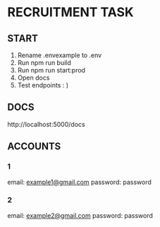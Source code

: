 # RECRUITMENT TASK

## START
1. Rename .envexample to .env 
2. Run npm run build
3. Run npm run start:prod
4. Open docs
5. Test endpoints : )

## DOCS
http://localhost:5000/docs

## ACCOUNTS

### 1
email: example1@gmail.com
password: password

### 2
email: example2@gmail.com
password: password
